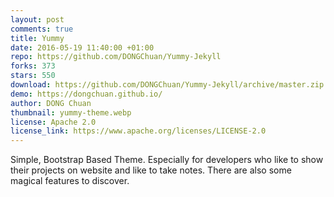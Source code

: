 ```yaml
---
layout: post
comments: true
title: Yummy
date: 2016-05-19 11:40:00 +01:00
repo: https://github.com/DONGChuan/Yummy-Jekyll
forks: 373
stars: 550
download: https://github.com/DONGChuan/Yummy-Jekyll/archive/master.zip
demo: https://dongchuan.github.io/
author: DONG Chuan
thumbnail: yummy-theme.webp
license: Apache 2.0
license_link: https://www.apache.org/licenses/LICENSE-2.0
---
```


Simple, Bootstrap Based Theme. Especially for developers who like to show their projects on website and like to take notes. There are also some magical features to discover.

